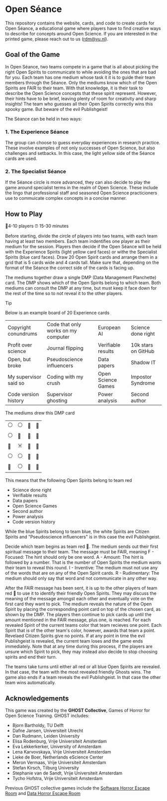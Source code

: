 # Open Séance

This repository contains the website, cards, and code to create cards for Open Séance, a educational game where players have to find creative ways to describe for concepts around Open Science. If you are interested in the printed game, please reach out to us (rdm@vu.nl).

## Goal of the Game

In Open Séance, two teams compete in a game that is all about picking the right Open Spirits to communicate to while avoiding the ones that are bad for you. Each team has one medium whose task it it is to guide their team members through the Séance. Only the mediums know which of the Open Spirits are FAIR to their team. With that knowledge, it is their task to describe the Open Science concepts that these spirit represent. However, their hints have to be brief, leaving plenty of room for creativity and sharp insights! The team who guesses all their Open Spirits correctly wins this spooky game. But beware of the evil Publishgeist!

The Séance can be held in two ways: 

### 1. The Experience Séance
The group can choose to guess everyday experiences in research practice. These involve examples of not only successes of Open Science, but also challenges and setbacks. In this case, the light yellow side of the Séance cards are used.  

### 2. The Specialist Séance
If the Séance circle is more advanced, they can also decide to play the game around specialist terms in the realm of Open Science. These include the lingo that professional staff and seasoned Open Science practicioners use to commuicate complex concepts in a concise manner.  

## How to Play

🧍4-10 players		⏰ 15-30 minutes	

Before starting, divide the circle of players into two teams, with each team having at least two members. Each team indentifies one player as their medium for the session. Players then decide if the Open Séance will be held with the Experience Spirits (light yellow card faces) or withe the Specialist Spirits (blue card faces). 
Draw 20 Open Spirit cards and arrange them in a grid that is 5 cards wide and 4 cards tall. Make sure that, depending on the format of the Séance the correct side of the cards is facing up.

The mediums together draw a single DMP (Data Management Planchette) card. The DMP shows which of the Open Spirits belong to which team. Both mediums can consult the DMP at any time, but must keep it face down for the rest of the time so to not reveal it to the other players.

> [!TIP]
>
> Below is an example board of 20 Experience cards
>
> <table>
>   <tbody>
>     <tr>
>       <td>Copyright conundrums</td>
>       <td>Code that only works on my computer</td>
>       <td>European AI</td>
>       <td>Science done right</td>
>     </tr>
>     <tr>
>       <td>Profit over science</td>
>       <td>Journal flipping</td>
>       <td>Verifiable results</td>
>       <td>10k stars on GitHub</td>
>     </tr>
>     <tr>
>       <td>Open, but broke</td>
>       <td>Pseudoscience influencers</td>
>       <td>Data papers</td>
>       <td>Shadow IT</td>
>     </tr>
>     <tr>
>       <td>My supervisor said so</td>
>       <td>Coding with my crush</td>
>       <td>Open Science Games</td>
>       <td>Impostor Syndrome</td>
>     </tr>
>     <tr>
>       <td>Code version history</td>
>       <td>Supervisor ghosting</td>
>       <td>Power analysis</td>
>       <td>Second author</td>
>     </tr>
>   </tbody>
> </table>
>
> The mediums drew this DMP card
>
> <table>
>   <tbody>
>     <tr>
>       <td>⚪</td><td>⚪</td><td>🔵</td><td>🔴</td>
>     </tr>
>     <tr>
>       <td>⚪</td><td>🔵</td><td>🔴</td><td>🔵</td>
>     </tr>
>     <tr>
>       <td>🔵</td><td>☠️</td><td>🔴</td><td>🔵</td>
>     </tr>
>     <tr>
>       <td>⚪</td><td>⚪</td><td>🔴</td><td>🔵</td>
>     </tr>
>     <tr>
>       <td>🔴</td><td>⚪</td><td>🔴</td><td>🔴</td>
>     </tr>
>   </tbody>
> </table>
>
> This means that the following Open Spirits belong to team red
> - Science done right
> - Verifiable results
> - Data papers
> - Open Science Games
> - Second author
> - Power analysis
> - Code version history
>
> While the blue Spirits belong to team blue, the white Spirits are Citizen Spirits and "Pseudoscience influencers" is in this case the evil Publishgeist.

Decide which team begins as team red 🔴. The medium sends out their first spiritual message to their team. The message must be FAIR, meaning
F - Focused: The hint should only be one word.
A - Amount: The hint is followed by a number. That is the number of Open Spirits the medium wants their team to reveal this round.
I - Inventive: The medium must not use any of the words that are on any of the Open Spirit cards.
R - Rudimentary: The medium should only say that word and not communicate in any other way.

After the FAIR message has been sent, it is up to the other players of team red 🔴 to use it to identify their friendly Open Spirits. They may discuss the meaning of the message amongst each other and eventually vote on the first card they want to pick. The medium reveals the nature of the Open Spirit by placing the corresponding point card on top of the chosen card, as shown by the DMP. The players then continue to pick cards up until the amount mentioned in the FAIR message, plus one, is reached. For each revealed Spirit of the current teams color that team recieves one point. Each Spirit that is of the other team's color, however, awards that team a point. Revelaed Citizen Spirits give no points. If at any point in time the evil Publishgeist is revealed, the current team loses and the game ends immediately.
Note that at any time during this process, if the players are unsure which Spirit to pick, they may instead also decide to stop choosing spirits and end their turn.

The teams take turns until either all red or all blue Open Spirits are revealed. In that case, the team with the most revealed friendly Ghosts wins. The game also ends if a team reveals the evil Publishgeist. In that case the other team wins automatically.  

## Acknowledgements

This game was created by the **GHOST Collective**, Games of Horror for Open Science Training. GHOST includes:

- Bjorn Bartholdy, TU Delft
- Dafne Jansen, Universiteit Utrecht
- Dan Rudmann, Leiden University
- Elisa Rodenburg, Vrije Universiteit Amsterdam 
- Eva Lekkerkerker, University of Amsterdam
- Lena Karvovskaya, Vrije Universiteit Amsterdam
- Lieke de Boer, Netherlands eScience Center
- Meron Vermaas, Vrije Universiteit Amsterdam
- Stefan Kirsch, Tilburg University
- Stephanie van de Sandt, Vrije Universiteit Amsterdam 
- Tycho Hofstra, Vrije Universiteit Amsterdam 

Previous GHOST collective games include the [Software Horror Escape Room](https://nlesc.github.io/softwarehorrorgame/SoftwareHorrorGame.html) and [Data Horror Escape Room](https://sites.google.com/vu.nl/datahorror/home?authuser=0)
